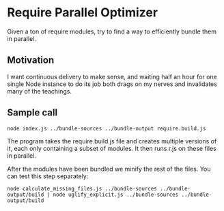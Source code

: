 # Require Parallel Optimizer
Given a ton of require modules, try to find a way to efficiently bundle them in parallel.

## Motivation
I want continuous delivery to make sense, and waiting half an hour for one single Node instance to do its job both drags on my nerves and invalidates many of the teachings.

## Sample call

	node index.js ../bundle-sources ../bundle-output require.build.js

The program takes the require.build.js file and creates multiple versions of it, each only containing a subset of modules. It then runs r.js on these files in parallel.

After the modules have been bundled we minify the rest of the files. You can test this step separately:

	node calculate_missing_files.js ../bundle-sources ../bundle-output/build | node uglify_explicit.js ../bundle-sources ../bundle-output/build
